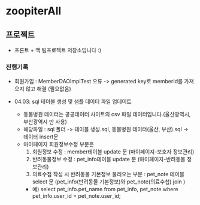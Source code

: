 # zoopiterAll

## 프로젝트

- 프론트 + 백 팀프로젝트 저장소입니다 :)

### 진행기록

- 회원가입 : MemberDAOImplTest 오류 -> generated key로 memberId를 가져오지 않고 해결 (필요없음)

- 04.03: sql 테이블 생성 및 샘플 데이터 파일 업데이트
  - 동물병원 데이터는 공공데이터 사이트의 csv 파일 데이터입니다.(울산광역시, 부산광역시 만 사용)
  - 해당파일 : sql 폴더 -> 테이블 생성.sql, 동물병원 데이터(울산, 부산).sql -> 데이터 insert문
  - 마이페이지 회원정보수정 부분은
    1. 회원정보 수정 : member테이블 update 문 (마이페이지-보호자 정보관리)
    2. 반려동물정보 수정 : pet_info테이블 update 문 (마이페이지-반려동물 정보관리)
    3. 의료수첩 작성 시 반려동물 기본정보 불러오는 부분 : pet_note 테이블 select 문 (pet_info(반려동물 기본정보)와 pet_note(의료수첩) join )
    - 예) select pet_info.pet_name from pet_info, pet_note where pet_info.user_id = pet_note.user_id;
